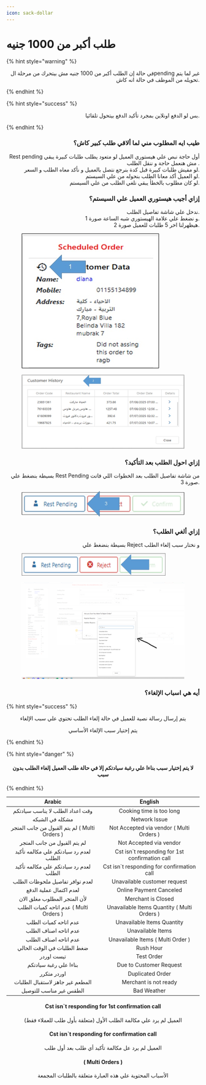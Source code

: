 ```yaml
---
icon: sack-dollar
---
```


# طلب أكبر من 1000 جنيه

{% hint style="warning" %}
<p align="right">في حالة إن الطلب أكبر من 1000 جنيه مش بيتحرك من مرحلة الpending غير لما يتم تحويله من الموظف في حالة انه كاش.</p>
{% endhint %}

{% hint style="success" %}
<p align="right">بس لو الدفع اونلاين بمجرد تأكيد الدفع بيتحول تلقائيا.</p>
{% endhint %}

<h3 align="right">طيب ايه المطلوب مني لما ألاقي طلب كبير كاش؟</h3>

<p align="right">Rest pending أول حاجة نبص علي هيستوري العميل لو متعود يطلب طلبات كبيرة يبقي مش هنعمل حاجة و ننقل الطلب .
<br>لو مفيش طلبات كبيرة قبل كدة بنرجع نتصل بالعميل و نأكد معاه الطلب و السعر.
<br>لو العميل أكد معانا الطلب بنحوله من علي السيستم.
<br>لو كان مطلوب بالخطأ يبقي نلغي الطلب من علي السيستم.</p>

<h3 align="right">إزاي أجيب هيستوري العميل علي السيستم؟</h3>

<p align="right">ندخل علي شاشة تفاصيل الطلب.
<br>و نضغط علي علامة الهيستوري شبه الساعة صورة 1.
<br>هيظهرلنا اخر 5 طلبات للعميل صورة 2.</p>

<div><figure><img src=".gitbook/assets/Big Order1.jpg" alt=""><figcaption></figcaption></figure> <figure><img src=".gitbook/assets/Big Order2.jpg" alt=""><figcaption></figcaption></figure></div>

<h3 align="right">إزاي احول الطلب بعد التأكيد؟</h3>

<p align="right">بسيطة بنضغط علي Rest Pending من شاشة تفاصيل الطلب بعد الخطوات اللي فاتت صورة 3.</p>

<figure><img src=".gitbook/assets/Big Order3.jpg" alt=""><figcaption></figcaption></figure>

<h3 align="right">إزاي ألغي الطلب؟</h3>

<p align="right">بسيطة بنضغط علي Reject و نختار سبب إلغاء الطلب</p>

<figure><img src=".gitbook/assets/Reject1.jpg" alt="" width="375"><figcaption></figcaption></figure>

<figure><img src=".gitbook/assets/rejected 2.png" alt=""><figcaption></figcaption></figure>

<h3 align="right">أيه هي اسباب الإلغاء؟</h3>

{% hint style="success" %}
<p align="center">يتم إرسال رسالة نصية للعميل في حالة إلغاء الطلب تحتوي علي سبب الإلغاء</p>

<p align="center">يتم إختيار سبب الإلغاء الأساسي</p>
{% endhint %}

{% hint style="danger" %}
<h4 align="center">لا يتم إختيار سبب بناءا علي رغبة سيادتكم إلا في حالة طلب العميل إلغاء الطلب بدون سبب</h4>
{% endhint %}

<table><thead><tr><th width="361.9090576171875" align="center">Arabic</th><th width="376.0909423828125" align="center">English</th></tr></thead><tbody><tr><td align="center">وقت اعداد الطلب لا يناسب سيادتكم</td><td align="center">Cooking time is too long</td></tr><tr><td align="center">مشكله في الشبكه</td><td align="center">Network Issue</td></tr><tr><td align="center">لم يتم القبول من جانب المتجر ( Multi Orders )</td><td align="center">Not Accepted via vendor ( Multi Orders )</td></tr><tr><td align="center">لم يتم القبول من جانب المتجر</td><td align="center">Not Accepted via vendor</td></tr><tr><td align="center">لعدم رد سيادتكم علي مكالمه تأكيد الطلب</td><td align="center">Cst isn`t responding for 1st confirmation call</td></tr><tr><td align="center">لعدم رد سيادتكم علي مكالمه تأكيد الطلب</td><td align="center">Cst isn`t responding for confirmation call</td></tr><tr><td align="center">لعدم توافر تفاصيل ملحوظات الطلب</td><td align="center">Unavailable customer request</td></tr><tr><td align="center">لعدم اكتمال عملية الدفع</td><td align="center">Online Payment Canceled</td></tr><tr><td align="center">لأن المتجر المطلوب مغلق الان</td><td align="center">Merchant is Closed</td></tr><tr><td align="center">عدم اتاحه كميات الطلب ( Multi Orders )</td><td align="center">Unavailable Items Quantity ( Multi Orders )</td></tr><tr><td align="center">عدم اتاحه كميات الطلب</td><td align="center">Unavailable Items Quantity</td></tr><tr><td align="center">عدم اتاحه اصناف الطلب</td><td align="center">Unavailable Items</td></tr><tr><td align="center">عدم اتاحه اصناف الطلب</td><td align="center">Unavailable Items ( Multi Order )</td></tr><tr><td align="center">ضغط الطلبات في الوقت الحالي</td><td align="center">Rush Hour</td></tr><tr><td align="center">تيست اوردر</td><td align="center">Test Order</td></tr><tr><td align="center">بناءا علي رغبة سيادتكم</td><td align="center">Due to Customer Request</td></tr><tr><td align="center">اوردر متكرر</td><td align="center">Duplicated Order</td></tr><tr><td align="center">المطعم غير جاهز لاستقبال الطلبات</td><td align="center">Merchant is not ready</td></tr><tr><td align="center">الطقس غير مناسب للتوصيل</td><td align="center">Bad Weather</td></tr></tbody></table>

<h4 align="center">Cst isn`t responding for 1st confirmation call</h4>

<p align="center">العميل لم يرد علي مكالمة الطلب الأول (متعلقة بأول طلب للعملاء فقط)</p>

<h4 align="center">Cst isn`t responding for confirmation call</h4>

<p align="center">العميل لم يرد عل مكالمة تأكيد أي طلب بعد أول طلب</p>

<h4 align="center">( Multi Orders )</h4>

<p align="center">الأسباب المحتوية علي هذه العبارة متعلقة بالطلبات المجمعة</p>
